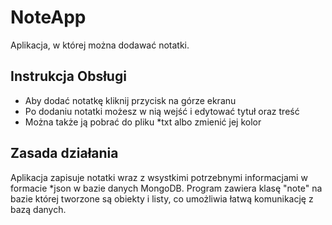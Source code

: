 # NoteApp
Aplikacja, w której można dodawać notatki.

## Instrukcja Obsługi 
- Aby dodać notatkę kliknij przycisk na górze ekranu
- Po dodaniu notatki możesz w nią wejść i edytować tytuł oraz treść
- Można także ją pobrać do pliku *txt albo zmienić jej kolor
## Zasada działania
Aplikacja zapisuje notatki wraz z wsystkimi potrzebnymi informacjami w formacie *json w bazie danych MongoDB. Program zawiera klasę "note" na bazie której tworzone są obiekty i listy, co umożliwia łatwą komunikację z bazą danych.  
